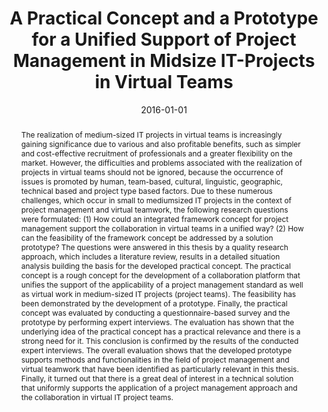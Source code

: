 ---
abstract: 'The realization of medium-sized IT projects in virtual teams is increasingly
  gaining significance due to various and also profitable benefits, such as simpler
  and cost-effective recruitment of professionals and a greater flexibility on the
  market. However, the difficulties and problems associated with the realization of
  projects in virtual teams should not be ignored, because the occurrence of issues
  is promoted by human, team-based, cultural, linguistic, geographic, technical based
  and project type based factors. Due to these numerous challenges, which occur in
  small to mediumsized IT projects in the context of project management and virtual
  teamwork, the following research questions were formulated: (1) How could an integrated
  framework concept for project management support the collaboration in virtual teams
  in a unified way? (2) How can the feasibility of the framework concept be addressed
  by a solution prototype? The questions were answered in this thesis by a quality
  research approach, which includes a literature review, results in a detailed situation
  analysis building the basis for the developed practical concept. The practical concept
  is a rough concept for the development of a collaboration platform that unifies
  the support of the applicability of a project management standard as well as virtual
  work in medium-sized IT projects (project teams). The feasibility has been demonstrated
  by the development of a prototype. Finally, the practical concept was evaluated
  by conducting a questionnaire-based survey and the prototype by performing expert
  interviews. The evaluation has shown that the underlying idea of the practical concept
  has a practical relevance and there is a strong need for it. This conclusion is
  confirmed by the results of the conducted expert interviews. The overall evaluation
  shows that the developed prototype supports methods and functionalities in the field
  of project management and virtual teamwork that have been identified as particularly
  relevant in this thesis. Finally, it turned out that there is a great deal of interest
  in a technical solution that uniformly supports the application of a project management
  approach and the collaboration in virtual IT project teams.'
authors:
- Iris Siegl
date: '2016-01-01'
featured: false
publication_types:
- '7'
publishDate: '2016-01-01'
title: A Practical Concept and a Prototype for a Unified Support of Project Management
  in Midsize IT-Projects in Virtual Teams
url_pdf: ''
---